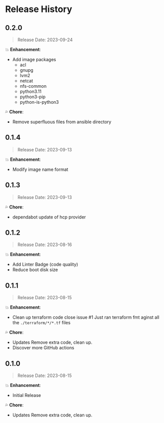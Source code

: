 # Release History

## 0.2.0

> Release Date: 2023-09-24

:boom: **Enhancement**:

- Add image packages
  - acl
  - gnupg
  - lvm2
  - netcat
  - nfs-common
  - python3.11
  - python3-pip
  - python-is-python3

:sweat_drops: **Chore**:

- Remove superfluous files from ansible directory

## 0.1.4

> Release Date: 2023-09-13

:boom: **Enhancement**:

- Modify image name format

## 0.1.3

> Release Date: 2023-09-13

:sweat_drops: **Chore**:

- dependabot update of hcp provider

## 0.1.2

> Release Date: 2023-08-16

:boom: **Enhancement**:

- Add Linter Badge (code quality)
- Reduce boot disk size

## 0.1.1

> Release Date: 2023-08-15

:boom: **Enhancement**:

- Clean up terraform code close issue #1
Just ran terraform fmt aginst all the `./terraform/*/*.tf` files

:sweat_drops: **Chore**:

- Updates Remove extra code, clean up.
- Discover more GitHub actions

## 0.1.0

> Release Date: 2023-08-15

:boom: **Enhancement**:

- Initial Release

:sweat_drops: **Chore**:

- Updates Remove extra code, clean up.
